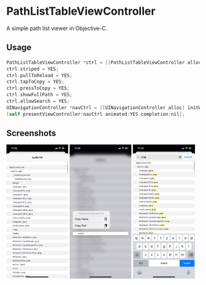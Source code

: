 # PathListTableViewController

A simple path list viewer in Objective-C.

## Usage

```objective-c
PathListTableViewController *ctrl = [[PathListTableViewController alloc] initWithPath:[[NSBundle mainBundle] pathForResource:@"cydia" ofType:@"list"]];
ctrl.striped = YES;
ctrl.pullToReload = YES;
ctrl.tapToCopy = YES;
ctrl.pressToCopy = YES;
ctrl.showFullPath = YES;
ctrl.allowSearch = YES;
UINavigationController *navCtrl = [[UINavigationController alloc] initWithRootViewController:ctrl];
[self presentViewController:navCtrl animated:YES completion:nil];
```

## Screenshots

<p float="left">
  <img src="/IMG_0015.PNG" width="32%">
  <img src="/IMG_0016.PNG" width="32%">
  <img src="/IMG_0017.PNG" width="32%">
</p>

